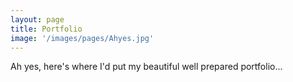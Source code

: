 ```yaml
---
layout: page
title: Portfolio
image: '/images/pages/Ahyes.jpg'
---
```


Ah yes, here's where I'd put my beautiful well prepared portfolio...
